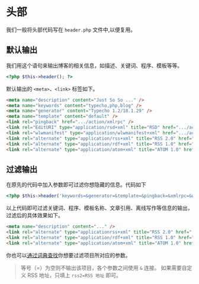 # 头部

我们一般将头部代码写在 `header.php` 文件中,以便复用。

## 默认输出

我们用这个语句来输出博客的相关信息，如描述、关键词、程序、模板等等。

``` php
<?php $this->header(); ?>
```

默认输出的 `<meta>`、`<link>` 标签如下。

``` html
<meta name="description" content="Just So So ..." />
<meta name="keywords" content="typecho,php,blog" />
<meta name="generator" content="Typecho 1.2/18.1.29" />
<meta name="template" content="default" />
<link rel="pingback" href=".../action/xmlrpc" />
<link rel="EditURI" type="application/rsd+xml" title="RSD" href=".../action/xmlrpc?rsd" />
<link rel="wlwmanifest" type="application/wlwmanifest+xml" href=".../action/xmlrpc?wlw" />
<link rel="alternate" type="application/rss+xml" title="RSS 2.0" href=".../feed/" />
<link rel="alternate" type="application/rdf+xml" title="RSS 1.0" href=".../feed/rss/" />
<link rel="alternate" type="application/atom+xml" title="ATOM 1.0" href=".../feed/atom/" />
```

## 过滤输出

在原先的代码中加入参数即可过滤你想隐藏的信息。代码如下

``` php
<?php $this->header('keywords=&generator=&template=&pingback=&xmlrpc=&wlw='); ?>
```

以上代码即可过滤关键词、程序、模板名称、文章引用、离线写作等信息的输出，过滤后的具体效果如下。

``` html
<meta name="description" content="..." />
<link rel="alternate" type="applicationrss+xml" title="RSS 2.0" href=".../feed/" />
<link rel="alternate" type="application/rdf+xml" title="RSS 1.0" href=".../feed/rss/" />
<link rel="alternate" type="application/atom+xml" title="ATOM 1.0" href=".../feed/atom/" />
```

你也可以[通过词典查找](snippet.md#头部信息)你想要过滤项目所对应的参数。

> 等号（=）为空则不输出该项目，各个参数之间使用 `&` 连接。 如果需要自定义 RSS 地址，只填上  `rss2=RSS 地址` 即可。
